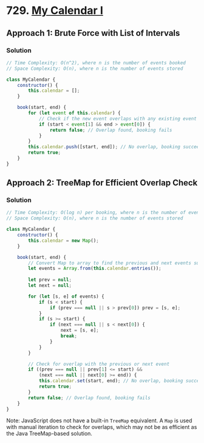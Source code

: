 # 729. [My Calendar I](https://leetcode.com/problems/my-calendar-i/)

## Approach 1: Brute Force with List of Intervals

### Solution
```javascript
// Time Complexity: O(n^2), where n is the number of events booked
// Space Complexity: O(n), where n is the number of events stored

class MyCalendar {
    constructor() {
        this.calendar = [];
    }

    book(start, end) {
        for (let event of this.calendar) {
            // Check if the new event overlaps with any existing event
            if (start < event[1] && end > event[0]) {
                return false; // Overlap found, booking fails
            }
        }
        this.calendar.push([start, end]); // No overlap, booking succeeds
        return true;
    }
}
```

## Approach 2: TreeMap for Efficient Overlap Check

### Solution
```javascript
// Time Complexity: O(log n) per booking, where n is the number of events
// Space Complexity: O(n), where n is the number of events stored

class MyCalendar {
    constructor() {
        this.calendar = new Map();
    }

    book(start, end) {
        // Convert Map to array to find the previous and next events surrounding the new event
        let events = Array.from(this.calendar.entries());
        
        let prev = null;
        let next = null;

        for (let [s, e] of events) {
            if (s < start) {
                if (prev === null || s > prev[0]) prev = [s, e];
            }
            if (s >= start) {
                if (next === null || s < next[0]) {
                    next = [s, e];
                    break;
                }
            }
        }

        // Check for overlap with the previous or next event
        if ((prev === null || prev[1] <= start) && 
            (next === null || next[0] >= end)) {
            this.calendar.set(start, end); // No overlap, booking succeeds
            return true;
        }
        return false; // Overlap found, booking fails
    }
}
```

Note: JavaScript does not have a built-in `TreeMap` equivalent. A `Map` is used with manual iteration to check for overlaps, which may not be as efficient as the Java TreeMap-based solution.

